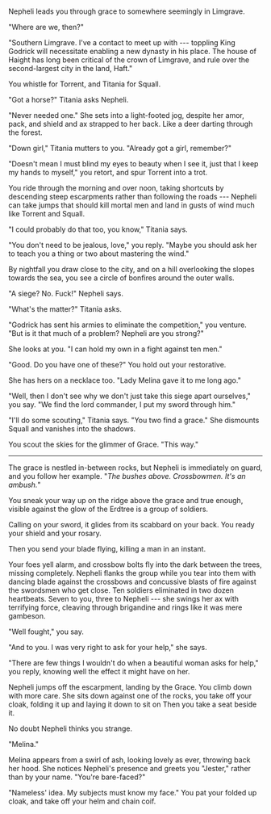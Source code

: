 #

Nepheli leads you through grace to somewhere seemingly in Limgrave.

"Where are we, then?"

"Southern Limgrave. I've a contact to meet up with --- toppling King Godrick will necessitate enabling a new dynasty in his place. The house of Haight has long been critical of the crown of Limgrave, and rule over the second-largest city in the land, Haft."

You whistle for Torrent, and Titania for Squall.

"Got a horse?" Titania asks Nepheli.

"Never needed one." She sets into a light-footed jog, despite her amor, pack, and shield and ax strapped to her back. Like a deer darting through the forest.

"Down girl," Titania mutters to you. "Already got a girl, remember?"

"Doesn't mean I must blind my eyes to beauty when I see it, just that I keep my hands to myself," you retort, and spur Torrent into a trot.

You ride through the morning and over noon, taking shortcuts by descending steep escarpments rather than following the roads --- Nepheli can take jumps that should kill mortal men and land in gusts of wind much like Torrent and Squall.

"I could probably do that too, you know," Titania says.

"You don't need to be jealous, love," you reply. "Maybe you should ask her to teach you a thing or two about mastering the wind."

By nightfall you draw close to the city, and on a hill overlooking the slopes towards the sea, you see a circle of bonfires around the outer walls.

"A siege? No. Fuck!" Nepheli says.

"What's the matter?" Titania asks.

"Godrick has sent his armies to eliminate the competition," you venture. "But is it that much of a problem? Nepheli are you strong?"

She looks at you. "I can hold my own in a fight against ten men."

"Good. Do you have one of these?" You hold out your restorative.

She has hers on a necklace too. "Lady Melina gave it to me long ago."

"Well, then I don't see why we don't just take this siege apart ourselves," you say. "We find the lord commander, I put my sword through him."

"I'll do some scouting," Titania says. "You two find a grace." She dismounts Squall and vanishes into the shadows.

You scout the skies for the glimmer of Grace. "This way."

----

The grace is nestled in-between rocks, but Nepheli is immediately on guard, and you follow her example. "_The bushes above. Crossbowmen. It's an ambush._"

You sneak your way up on the ridge above the grace and true enough, visible against the glow of the Erdtree is a group of soldiers.

Calling on your sword, it glides from its scabbard on your back. You ready your shield and your rosary.

Then you send your blade flying, killing a man in an instant.

Your foes yell alarm, and crossbow bolts fly into the dark between the trees, missing completely. Nepheli flanks the group while you tear into them with dancing blade against the crossbows and concussive blasts of fire against the swordsmen who get close. Ten soldiers eliminated in two dozen heartbeats. Seven to you, three to Nepheli --- she swings her ax with terrifying force, cleaving through brigandine and rings like it was mere gambeson.

"Well fought," you say.

"And to you. I was very right to ask for your help," she says.

"There are few things I wouldn't do when a beautiful woman asks for help," you reply, knowing well the effect it might have on her.

Nepheli jumps off the escarpment, landing by the Grace. You climb down with more care. She sits down against one of the rocks, you take off your cloak, folding it up and laying it down to sit on Then you take a seat beside it.

No doubt Nepheli thinks you strange.

"Melina."

Melina appears from a swirl of ash, looking lovely as ever, throwing back her hood. She notices Nepheli's presence and greets you "Jester," rather than by your name. "You're bare-faced?"

"Nameless' idea. My subjects must know my face." You pat your folded up cloak, and take off your helm and chain coif. 